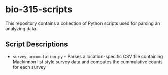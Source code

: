 # bio-315-scripts

This repository contains a collection of Python scripts used for parsing an analyzing data.

## Script Descriptions

* `survey_accumulation.py` - Parses a location-specific CSV file containing Mackinnon list style survey data and computes the cummulative counts for each survey